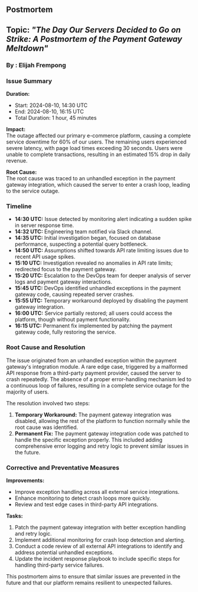 ## Postmortem
## **Topic:** *"The Day Our Servers Decided to Go on Strike: A Postmortem of the Payment Gateway Meltdown"*
### By : Elijah Frempong
### Issue Summary

**Duration:**  

- Start: 2024-08-10, 14:30 UTC  
- End: 2024-08-10, 16:15 UTC  
- Total Duration: 1 hour, 45 minutes  

**Impact:**  
The outage affected our primary e-commerce platform, causing a complete service downtime for 60% of our users. The remaining users experienced severe latency, with page load times exceeding 30 seconds. Users were unable to complete transactions, resulting in an estimated 15% drop in daily revenue.

**Root Cause:**  
The root cause was traced to an unhandled exception in the payment gateway integration, which caused the server to enter a crash loop, leading to the service outage.

### Timeline

- **14:30 UTC:** Issue detected by monitoring alert indicating a sudden spike in server response time.
- **14:32 UTC:** Engineering team notified via Slack channel.
- **14:35 UTC:** Initial investigation began, focused on database performance, suspecting a potential query bottleneck.
- **14:50 UTC:** Assumptions shifted towards API rate limiting issues due to recent API usage spikes.
- **15:10 UTC:** Investigation revealed no anomalies in API rate limits; redirected focus to the payment gateway.
- **15:20 UTC:** Escalation to the DevOps team for deeper analysis of server logs and payment gateway interactions.
- **15:45 UTC:** DevOps identified unhandled exceptions in the payment gateway code, causing repeated server crashes.
- **15:55 UTC:** Temporary workaround deployed by disabling the payment gateway integration.
- **16:00 UTC:** Service partially restored; all users could access the platform, though without payment functionality.
- **16:15 UTC:** Permanent fix implemented by patching the payment gateway code, fully restoring the service.

### Root Cause and Resolution

The issue originated from an unhandled exception within the payment gateway's integration module. A rare edge case, triggered by a malformed API response from a third-party payment provider, caused the server to crash repeatedly. The absence of a proper error-handling mechanism led to a continuous loop of failures, resulting in a complete service outage for the majority of users.

The resolution involved two steps:

1. **Temporary Workaround:** The payment gateway integration was disabled, allowing the rest of the platform to function normally while the root cause was identified.
2. **Permanent Fix:** The payment gateway integration code was patched to handle the specific exception properly. This included adding comprehensive error logging and retry logic to prevent similar issues in the future.

### Corrective and Preventative Measures

**Improvements:**

- Improve exception handling across all external service integrations.
- Enhance monitoring to detect crash loops more quickly.
- Review and test edge cases in third-party API integrations.

**Tasks:**

1. Patch the payment gateway integration with better exception handling and retry logic.
2. Implement additional monitoring for crash loop detection and alerting.
3. Conduct a code review of all external API integrations to identify and address potential unhandled exceptions.
4. Update the incident response playbook to include specific steps for handling third-party service failures.

This postmortem aims to ensure that similar issues are prevented in the future and that our platform remains resilient to unexpected failures.
